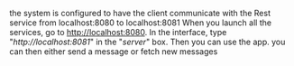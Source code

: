 the system is configured to have the client communicate with the Rest service from localhost:8080 to localhost:8081
When you launch all the services, go to [http://localhost:8080](http://localhost:8080). In the interface, type "_http://localhost:8081_" in the "_server_" box. Then you can use the app.
you can then either send a message or fetch new messages